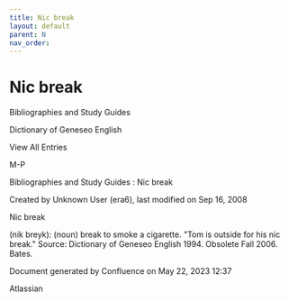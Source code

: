 ```yaml
---
title: Nic break
layout: default
parent: N
nav_order:
---
```


# Nic break

Bibliographies and Study Guides

Dictionary of Geneseo English

View All Entries

M-P

Bibliographies and Study Guides : Nic break

Created by  Unknown User (era6), last modified on Sep 16, 2008

Nic break

(nik breyk): (noun) break to smoke a cigarette. &quot;Tom is outside for his nic break.&quot; Source: Dictionary of Geneseo English 1994. Obsolete Fall 2006. Bates.

Document generated by Confluence on May 22, 2023 12:37

Atlassian
